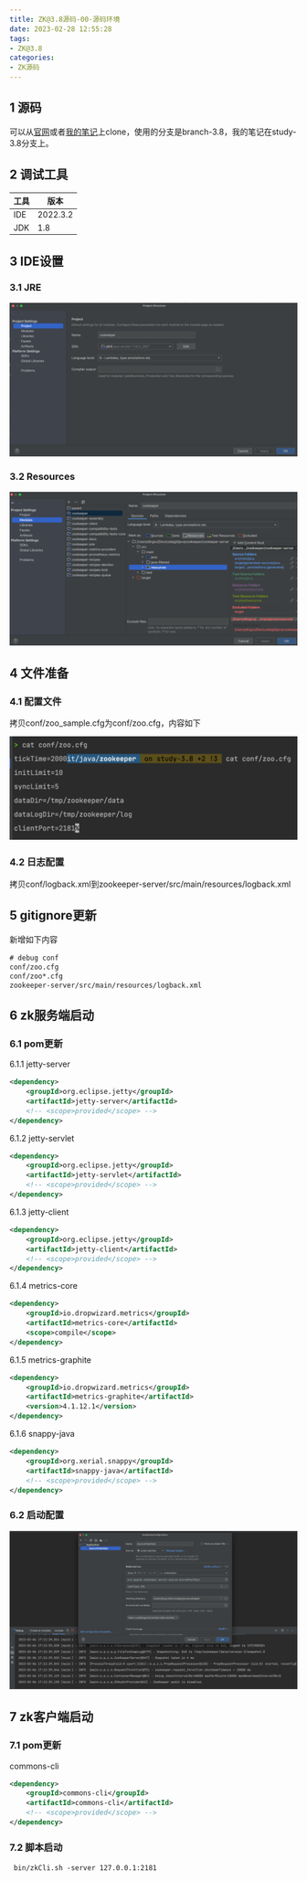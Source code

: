 ```yaml
---
title: ZK@3.8源码-00-源码环境
date: 2023-02-28 12:55:28
tags:
- ZK@3.8
categories:
- ZK源码
---
```


## 1 源码

可以从[官网](https://github.com/apache/zookeeper.git)或者[我的笔记](https://github.com/Bannirui/zookeeper.git)上clone，使用的分支是branch-3.8，我的笔记在study-3.8分支上。

## 2 调试工具

| 工具 | 版本     |
| ---- | -------- |
| IDE  | 2022.3.2 |
| JDK  | 1.8      |

## 3 IDE设置

### 3.1 JRE

![](ZK-3-8源码-00-源码环境/202302061720334.png)

### 3.2 Resources

![](ZK-3-8源码-00-源码环境/202302061720892.png)

## 4 文件准备

### 4.1 配置文件

拷贝conf/zoo_sample.cfg为conf/zoo.cfg，内容如下

![](ZK-3-8源码-00-源码环境/202302061720345.png)

### 4.2 日志配置

拷贝conf/logback.xml到zookeeper-server/src/main/resources/logback.xml

## 5 gitignore更新

新增如下内容

```shell
# debug conf
conf/zoo.cfg
conf/zoo*.cfg
zookeeper-server/src/main/resources/logback.xml
```

## 6 zk服务端启动

### 6.1 pom更新

6.1.1 jetty-server

```xml
<dependency>
    <groupId>org.eclipse.jetty</groupId>
    <artifactId>jetty-server</artifactId>
    <!-- <scope>provided</scope> -->
</dependency>
```

6.1.2 jetty-servlet

```xml
<dependency>
    <groupId>org.eclipse.jetty</groupId>
    <artifactId>jetty-servlet</artifactId>
    <!-- <scope>provided</scope> -->
</dependency>
```

6.1.3 jetty-client

```xml
<dependency>
    <groupId>org.eclipse.jetty</groupId>
    <artifactId>jetty-client</artifactId>
    <!-- <scope>provided</scope> -->
</dependency>
```

6.1.4 metrics-core

```xml
<dependency>
    <groupId>io.dropwizard.metrics</groupId>
    <artifactId>metrics-core</artifactId>
    <scope>compile</scope>
</dependency>
```

6.1.5 metrics-graphite

```xml
<dependency>
    <groupId>io.dropwizard.metrics</groupId>
    <artifactId>metrics-graphite</artifactId>
    <version>4.1.12.1</version>
</dependency>
```

6.1.6 snappy-java

```xml
<dependency>
    <groupId>org.xerial.snappy</groupId>
    <artifactId>snappy-java</artifactId>
    <!-- <scope>provided</scope> -->
</dependency>
```

### 6.2 启动配置

![](ZK-3-8源码-00-源码环境/202302061720460.png)

## 7 zk客户端启动

### 7.1 pom更新

commons-cli

```xml
<dependency>
    <groupId>commons-cli</groupId>
    <artifactId>commons-cli</artifactId>
    <!-- <scope>provided</scope> -->
</dependency>
```

### 7.2 脚本启动

```shell
 bin/zkCli.sh -server 127.0.0.1:2181
```

